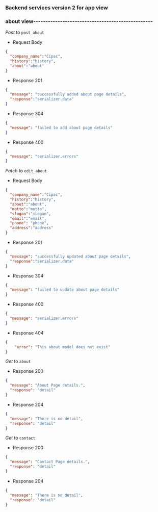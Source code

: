 ### Backend services version 2 for app view

### about view-------------------------------------------------
_Post_ to `post_about`

- Request Body

```json
{
  "company_name":"Cipac",
  "history":"history",
  "about":"about"
}
```

- Response 201

```json
{
  "message": "successfully added about page details",
  "response":"serializer.data"
}
```
- Response 304

```json
{
  "message": "failed to add about page details"
}
```


- Response 400

```json
{
  "message": "serializer.errors"
}
```

_Patch_ to `edit_about`

- Request Body

```json
{
  "company_name":"Cipac",
  "history":"history",
  "about":"about",
  "motto":"motto",
  "slogan":"slogan", 
  "email":"email",
  "phone": "phone",
  "address":"address"
}
```

- Response 201

```json
{
  "message": "successfully updated about page details",
  "response":"serializer.data"
}
```
- Response 304

```json
{
  "message": "failed to update about page details"
}
```


- Response 400

```json
{
  "message": "serializer.errors"
}
```

- Response 404

```json
{
    "error": "This about model does not exist"
}
```

_Get_ to `about`

- Response 200

```json
{
  "message": "About Page details.", 
  "response": "detail"
}
```
- Response 204

```json
{
  "message": "There is no detail", 
  "response": "detail"
}
```
_Get_ to `contact`

- Response 200

```json
{
  "message": "Contact Page details.", 
  "response": "detail"
}
```
- Response 204

```json
{
  "message": "There is no detail", 
  "response": "detail"
}
```
